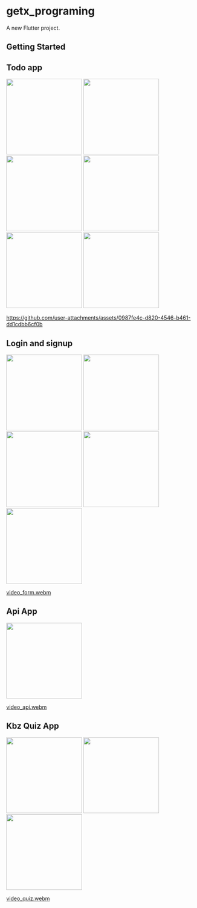 # getx_programing

A new Flutter project.

## Getting Started

## Todo app
<img src= "https://github.com/user-attachments/assets/87bc4112-4ab5-4184-b6b5-e7df199c0508" width="200"/>
<img src= "https://github.com/user-attachments/assets/9aebf2fd-9e7b-4dff-aa24-6345b9a6e93e" width="200"/>
<img src= "https://github.com/user-attachments/assets/4092b0e2-0a0f-4cc5-bff9-5ee9130adf9c" width="200"/>
<img src= "https://github.com/user-attachments/assets/36ffabba-9f59-4579-b9fa-f597daecd9e9" width="200"/>
<img src= "https://github.com/user-attachments/assets/31a3cd92-4bae-4c45-953d-da763922573c" width="200"/>
<img src= "https://github.com/user-attachments/assets/baea695c-43fe-4064-b521-35843aa73449" width="200"/>



https://github.com/user-attachments/assets/0987fe4c-d820-4546-b461-dd1cdbb6cf0b


## Login and signup 

<img src= "https://github.com/user-attachments/assets/6b92fe2e-38d3-43ac-8832-2f5b764dfa2f" width="200"/>
<img src= "https://github.com/user-attachments/assets/be091414-0571-421e-8993-365a78bbf448" width="200"/>
<img src= "https://github.com/user-attachments/assets/3bef3dd3-03ae-456a-8efd-5c4c8c95ee45" width="200"/>
<img src= "https://github.com/user-attachments/assets/e1915401-f7c6-4211-b35a-be0829dafaf0" width="200"/>
<img src= "https://github.com/user-attachments/assets/7c8d209e-80d7-4240-af6f-e0d72d4d6b96" width="200"/>

[video_form.webm](https://github.com/user-attachments/assets/46670c27-5da8-436a-b3d6-39365c07701e)


## Api App
<img src= "https://github.com/user-attachments/assets/0a9759e5-97a3-4bb8-be1f-3c83388b86d1" width="200"/>



[video_api.webm](https://github.com/user-attachments/assets/5117b971-72eb-43c5-9937-db61853d196b)

## Kbz Quiz App
<img src= "https://github.com/user-attachments/assets/22bfaf2c-c574-455b-9fdf-f4797aacd59f" width="200"/>

<img src= "https://github.com/user-attachments/assets/3215ef83-c01b-4b99-83e0-c49d9516ff9b" width="200"/>

<img src= "https://github.com/user-attachments/assets/10f6e36f-a54b-4187-9496-0ea0ff132544" width="200"/>

[video_quiz.webm](https://github.com/user-attachments/assets/b8a5c356-2b18-4bde-b148-6b69c9adba11)
